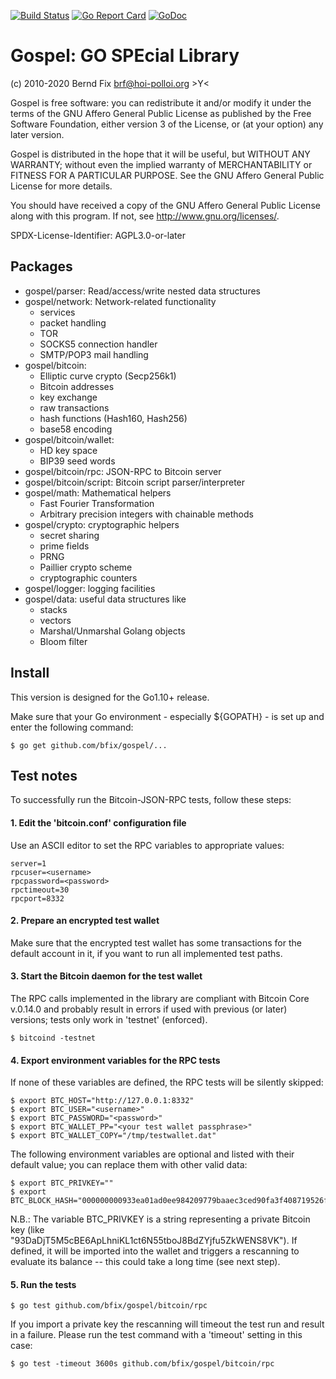 
[![Build Status](https://travis-ci.org/bfix/gospel.svg?branch=master)](https://travis-ci.org/bfix/gospel)
[![Go Report Card](https://goreportcard.com/badge/github.com/bfix/gospel)](https://goreportcard.com/report/github.com/bfix/gospel)
[![GoDoc](https://godoc.org/github.com/bfix/gospel?status.svg)](https://godoc.org/github.com/bfix/gospel)

Gospel: GO SPEcial Library
==========================

(c) 2010-2020 Bernd Fix <brf@hoi-polloi.org>   >Y<

Gospel is free software: you can redistribute it and/or modify it
under the terms of the GNU Affero General Public License as published
by the Free Software Foundation, either version 3 of the License,
or (at your option) any later version.

Gospel is distributed in the hope that it will be useful, but
WITHOUT ANY WARRANTY; without even the implied warranty of
MERCHANTABILITY or FITNESS FOR A PARTICULAR PURPOSE.  See the GNU
Affero General Public License for more details.

You should have received a copy of the GNU Affero General Public License
along with this program.  If not, see <http://www.gnu.org/licenses/>.

SPDX-License-Identifier: AGPL3.0-or-later

Packages
--------

- gospel/parser: Read/access/write nested data structures
- gospel/network: Network-related functionality
    * services
    * packet handling
    * TOR
    * SOCKS5 connection handler
    * SMTP/POP3 mail handling
- gospel/bitcoin:
    * Elliptic curve crypto (Secp256k1)
    * Bitcoin addresses
    * key exchange
    * raw transactions
    * hash functions (Hash160, Hash256)
    * base58 encoding
- gospel/bitcoin/wallet:
    * HD key space
    * BIP39 seed words
- gospel/bitcoin/rpc: JSON-RPC to Bitcoin server
- gospel/bitcoin/script: Bitcoin script parser/interpreter
- gospel/math: Mathematical helpers
    * Fast Fourier Transformation
    * Arbitrary precision integers with chainable methods
- gospel/crypto: cryptographic helpers
    * secret sharing
    * prime fields
    * PRNG
    * Paillier crypto scheme
    * cryptographic counters
- gospel/logger: logging facilities
- gospel/data: useful data structures like
    * stacks
    * vectors
    * Marshal/Unmarshal Golang objects
    * Bloom filter

Install
-------

This version is designed for the Go1.10+ release.

Make sure that your Go environment - especially ${GOPATH} - is set up and
enter the following command:

    $ go get github.com/bfix/gospel/...
    
Test notes
----------

To successfully run the Bitcoin-JSON-RPC tests, follow these steps:

#### 1. Edit the 'bitcoin.conf' configuration file

Use an ASCII editor to set the RPC variables to appropriate values:
   
    server=1
    rpcuser=<username>
    rpcpassword=<password>
    rpctimeout=30
    rpcport=8332
   
#### 2. Prepare an encrypted test wallet

Make sure that the encrypted test wallet has some transactions for the
default account in it, if you want to run all implemented test paths.
   
#### 3. Start the Bitcoin daemon for the test wallet

The RPC calls implemented in the library are compliant with Bitcoin
Core v.0.14.0 and probably result in errors if used with previous
(or later) versions; tests only work in 'testnet' (enforced).

    $ bitcoind -testnet

#### 4. Export environment variables for the RPC tests

If none of these variables are defined, the RPC tests will be
silently skipped:

    $ export BTC_HOST="http://127.0.0.1:8332"
    $ export BTC_USER="<username>"
    $ export BTC_PASSWORD="<password>"
    $ export BTC_WALLET_PP="<your test wallet passphrase>"
    $ export BTC_WALLET_COPY="/tmp/testwallet.dat"
   
The following environment variables are optional and listed with
their default value; you can replace them with other valid data:

    $ export BTC_PRIVKEY=""
    $ export BTC_BLOCK_HASH="000000000933ea01ad0ee984209779baaec3ced90fa3f408719526f8d77f4943"
    
N.B.: The variable BTC_PRIVKEY is a string representing a private Bitcoin key
(like "93DaDjT5M5cBE6ApLhniKL1ct6N55tboJ8BdZYjfu5ZkWENS8VK"). If defined,
it will be imported into the wallet and triggers a rescanning to evaluate
its balance -- this could take a long time (see next step).

#### 5. Run the tests

    $ go test github.com/bfix/gospel/bitcoin/rpc

If you import a private key the rescanning will timeout the test run and result
in a failure. Please run the test command with a 'timeout' setting in this case:
    
    $ go test -timeout 3600s github.com/bfix/gospel/bitcoin/rpc
    
